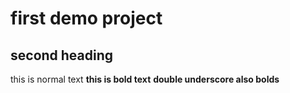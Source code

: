 # first demo project
## second heading
this is normal text
**this is bold text**
__double underscore also bolds__
